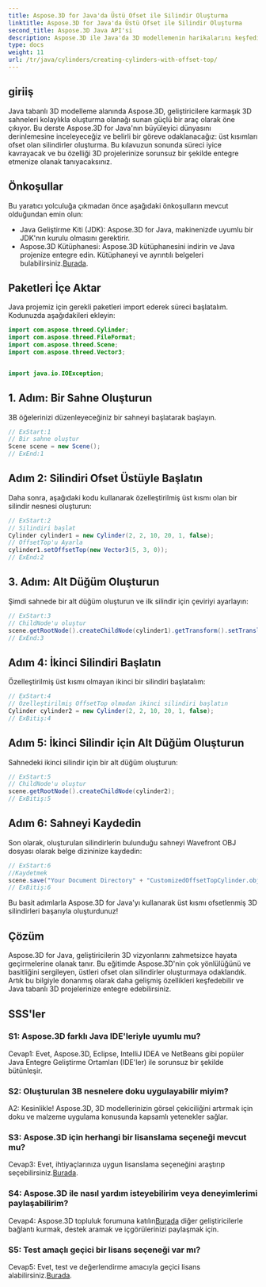 ```yaml
---
title: Aspose.3D for Java'da Üstü Ofset ile Silindir Oluşturma
linktitle: Aspose.3D for Java'da Üstü Ofset ile Silindir Oluşturma
second_title: Aspose.3D Java API'si
description: Aspose.3D ile Java'da 3D modellemenin harikalarını keşfedin. Üst kısmı ofset olan büyüleyici silindirleri zahmetsizce oluşturmayı öğrenin.
type: docs
weight: 11
url: /tr/java/cylinders/creating-cylinders-with-offset-top/
---
```

## giriiş

Java tabanlı 3D modelleme alanında Aspose.3D, geliştiricilere karmaşık 3D sahneleri kolaylıkla oluşturma olanağı sunan güçlü bir araç olarak öne çıkıyor. Bu derste Aspose.3D for Java'nın büyüleyici dünyasını derinlemesine inceleyeceğiz ve belirli bir göreve odaklanacağız: üst kısımları ofset olan silindirler oluşturma. Bu kılavuzun sonunda süreci iyice kavrayacak ve bu özelliği 3D projelerinize sorunsuz bir şekilde entegre etmenize olanak tanıyacaksınız.

## Önkoşullar

Bu yaratıcı yolculuğa çıkmadan önce aşağıdaki önkoşulların mevcut olduğundan emin olun:

- Java Geliştirme Kiti (JDK): Aspose.3D for Java, makinenizde uyumlu bir JDK'nın kurulu olmasını gerektirir.
-  Aspose.3D Kütüphanesi: Aspose.3D kütüphanesini indirin ve Java projenize entegre edin. Kütüphaneyi ve ayrıntılı belgeleri bulabilirsiniz.[Burada](https://releases.aspose.com/3d/java/).

## Paketleri İçe Aktar

Java projemiz için gerekli paketleri import ederek süreci başlatalım. Kodunuzda aşağıdakileri ekleyin:

```java
import com.aspose.threed.Cylinder;
import com.aspose.threed.FileFormat;
import com.aspose.threed.Scene;
import com.aspose.threed.Vector3;


import java.io.IOException;
```

## 1. Adım: Bir Sahne Oluşturun

3B öğelerinizi düzenleyeceğiniz bir sahneyi başlatarak başlayın.

```java
// ExStart:1
// Bir sahne oluştur
Scene scene = new Scene();
// ExEnd:1
```

## Adım 2: Silindiri Ofset Üstüyle Başlatın

Daha sonra, aşağıdaki kodu kullanarak özelleştirilmiş üst kısmı olan bir silindir nesnesi oluşturun:

```java
// ExStart:2
// Silindiri başlat
Cylinder cylinder1 = new Cylinder(2, 2, 10, 20, 1, false);
// OffsetTop'u Ayarla
cylinder1.setOffsetTop(new Vector3(5, 3, 0));
// ExEnd:2
```

## 3. Adım: Alt Düğüm Oluşturun

Şimdi sahnede bir alt düğüm oluşturun ve ilk silindir için çeviriyi ayarlayın:

```java
// ExStart:3
// ChildNode'u oluştur
scene.getRootNode().createChildNode(cylinder1).getTransform().setTranslation(10, 0, 0);
// ExEnd:3
```

## Adım 4: İkinci Silindiri Başlatın

Özelleştirilmiş üst kısmı olmayan ikinci bir silindiri başlatalım:

```java
// ExStart:4
// Özelleştirilmiş OffsetTop olmadan ikinci silindiri başlatın
Cylinder cylinder2 = new Cylinder(2, 2, 10, 20, 1, false);
// ExBitiş:4
```

## Adım 5: İkinci Silindir için Alt Düğüm Oluşturun

Sahnedeki ikinci silindir için bir alt düğüm oluşturun:

```java
// ExStart:5
// ChildNode'u oluştur
scene.getRootNode().createChildNode(cylinder2);
// ExBitiş:5
```

## Adım 6: Sahneyi Kaydedin

Son olarak, oluşturulan silindirlerin bulunduğu sahneyi Wavefront OBJ dosyası olarak belge dizininize kaydedin:

```java
// ExStart:6
//Kaydetmek
scene.save("Your Document Directory" + "CustomizedOffsetTopCylinder.obj", FileFormat.WAVEFRONTOBJ);
// ExBitiş:6
```

Bu basit adımlarla Aspose.3D for Java'yı kullanarak üst kısmı ofsetlenmiş 3D silindirleri başarıyla oluşturdunuz!

## Çözüm

Aspose.3D for Java, geliştiricilerin 3D vizyonlarını zahmetsizce hayata geçirmelerine olanak tanır. Bu eğitimde Aspose.3D'nin çok yönlülüğünü ve basitliğini sergileyen, üstleri ofset olan silindirler oluşturmaya odaklandık. Artık bu bilgiyle donanmış olarak daha gelişmiş özellikleri keşfedebilir ve Java tabanlı 3D projelerinize entegre edebilirsiniz.

## SSS'ler

### S1: Aspose.3D farklı Java IDE'leriyle uyumlu mu?

Cevap1: Evet, Aspose.3D, Eclipse, IntelliJ IDEA ve NetBeans gibi popüler Java Entegre Geliştirme Ortamları (IDE'ler) ile sorunsuz bir şekilde bütünleşir.

### S2: Oluşturulan 3B nesnelere doku uygulayabilir miyim?

A2: Kesinlikle! Aspose.3D, 3D modellerinizin görsel çekiciliğini artırmak için doku ve malzeme uygulama konusunda kapsamlı yetenekler sağlar.

### S3: Aspose.3D için herhangi bir lisanslama seçeneği mevcut mu?

Cevap3: Evet, ihtiyaçlarınıza uygun lisanslama seçeneğini araştırıp seçebilirsiniz.[Burada](https://purchase.aspose.com/buy).

### S4: Aspose.3D ile nasıl yardım isteyebilirim veya deneyimlerimi paylaşabilirim?

 Cevap4: Aspose.3D topluluk forumuna katılın[Burada](https://forum.aspose.com/c/3d/18) diğer geliştiricilerle bağlantı kurmak, destek aramak ve içgörülerinizi paylaşmak için.

### S5: Test amaçlı geçici bir lisans seçeneği var mı?

 Cevap5: Evet, test ve değerlendirme amacıyla geçici lisans alabilirsiniz.[Burada](https://purchase.aspose.com/temporary-license/).